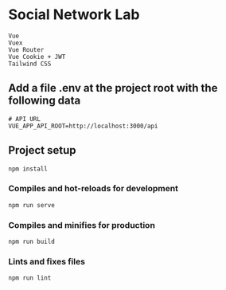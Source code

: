 # Social Network Lab

```
Vue
Vuex
Vue Router
Vue Cookie + JWT
Tailwind CSS
```

## Add a file .env at the project root with the following data
```
# API URL
VUE_APP_API_ROOT=http://localhost:3000/api
```

## Project setup
```
npm install
```

### Compiles and hot-reloads for development
```
npm run serve
```

### Compiles and minifies for production
```
npm run build
```

### Lints and fixes files
```
npm run lint
```
